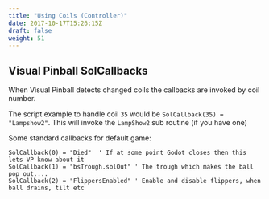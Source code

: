```yaml
---
title: "Using Coils (Controller)"
date: 2017-10-17T15:26:15Z
draft: false
weight: 51
---
```


## Visual Pinball SolCallbacks

When Visual Pinball detects changed coils the callbacks are invoked by coil number.

The script example to handle coil `35` would be `SolCallback(35) = "Lampshow2"`. This will invoke the `LampShow2` sub routine (if you have one)

Some standard callbacks for default game:

```
SolCallback(0) = "Died"  ' If at some point Godot closes then this lets VP know about it
SolCallback(1) = "bsTrough.solOut" ' The trough which makes the ball pop out....
SolCallback(2) = "FlippersEnabled" ' Enable and disable flippers, when ball drains, tilt etc